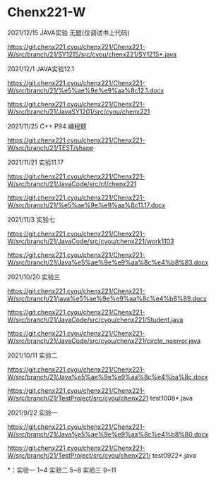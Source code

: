 # Chenx221-W
2021/12/15 JAVA实验
无题(仅调试书上代码)

https://git.chenx221.cyou/chenx221/Chenx221-W/src/branch/21/SY1215/src/cyou/chenx221/SY1215*.java

2021/12/1 JAVA实验12.1

https://git.chenx221.cyou/chenx221/Chenx221-W/src/branch/21/%e5%ae%9e%e9%aa%8c12.1.docx

https://git.chenx221.cyou/chenx221/Chenx221-W/src/branch/21/JavaSY1201/src/cyou/chenx221

2021/11/25 C++ P94 编程题

https://git.chenx221.cyou/chenx221/Chenx221-W/src/branch/21/TEST/shape

2021/11/21 实验11.17

https://git.chenx221.cyou/chenx221/Chenx221-W/src/branch/21/JavaCode/src/cf/chenx221

https://git.chenx221.cyou/chenx221/Chenx221-W/src/branch/21/%e5%ae%9e%e9%aa%8c11.17.docx

2021/11/3 实验七

https://git.chenx221.cyou/chenx221/Chenx221-W/src/branch/21/JavaCode/src/cyou/chenx221/work1103

https://git.chenx221.cyou/chenx221/Chenx221-W/src/branch/21/Java%e5%ae%9e%e9%aa%8c%e4%b8%83.docx

2021/10/20 实验三

https://git.chenx221.cyou/chenx221/Chenx221-W/src/branch/21/java%e5%ae%9e%e9%aa%8c%e4%b8%89.docx

https://git.chenx221.cyou/chenx221/Chenx221-W/src/branch/21/JavaCode/src/cyou/chenx221/Student.java

https://git.chenx221.cyou/chenx221/Chenx221-W/src/branch/21/JavaCode/src/cyou/chenx221/circle_noerror.java

2021/10/11 实验二

https://git.chenx221.cyou/chenx221/Chenx221-W/src/branch/21/Java%e5%ae%9e%e9%aa%8c%e4%ba%8c.docx

https://git.chenx221.cyou/chenx221/Chenx221-W/src/branch/21/TestProject/src/cyou/chenx221 test1008*.java

2021/9/22 实验一

https://git.chenx221.cyou/chenx221/Chenx221-W/src/branch/21/Java%e5%ae%9e%e9%aa%8c%e4%b8%80.docx

https://git.chenx221.cyou/chenx221/Chenx221-W/src/branch/21/TestProject/src/cyou/chenx221/ test0922*.java

*：实验一 1~4    实验二 5~8    实验三 9~11
